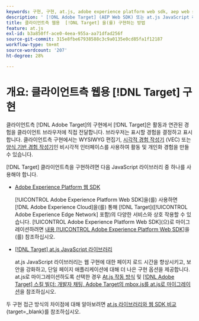 ```yaml
---
keywords: 구현, 구현, at.js, adobe experience platform web sdk, aep web sdk
description: ' [!DNL Adobe Target] (AEP Web SDK) 또는 at.js JavaScript 라이브러리를 사용하여 클라이언트측 웹용  [!DNL Adobe Experience Platform Web SDK] 을(를) 구현하는 방법에 대해 알아봅니다.'
title: 클라이언트측 웹용  [!DNL Target] 을(를) 구현하는 방법
feature: at.js
exl-id: b3a850ff-ace0-4eea-955a-aa71dfad256f
source-git-commit: 315e8fbe67938588c3c9a0135e0cd85fa1f12187
workflow-type: tm+mt
source-wordcount: '207'
ht-degree: 28%

---
```


# 개요: 클라이언트측 웹용 [!DNL Target] 구현

클라이언트측 [!DNL Adobe Target]의 구현에서 [!DNL Target]은 활동과 연관된 경험을 클라이언트 브라우저에 직접 전달합니다. 브라우저는 표시할 경험을 결정하고 표시합니다. 클라이언트측 구현에서는 WYSIWYG 편집기, [시각적 경험 작성기](https://experienceleague.adobe.com/docs/target/using/experiences/vec/visual-experience-composer.html?lang=ko) (VEC) 또는 [양식 기반 경험 작성기](https://experienceleague.adobe.com/docs/target/using/experiences/form-experience-composer.html?lang=ko)인 비시각적 인터페이스를 사용하여 활동 및 개인화 경험을 만들 수 있습니다.

[!DNL Target] 클라이언트측을 구현하려면 다음 JavaScript 라이브러리 중 하나를 사용해야 합니다.

* [Adobe Experience Platform 웹 SDK](/help/dev/implement/client-side/aep-web-sdk/aep-web-sdk-overview.md)

  [!UICONTROL Adobe Experience Platform Web SDK]을(를) 사용하면 [!DNL Adobe Experience Cloud]을(를) 통해 [!DNL Target]&#x200B;([!UICONTROL Adobe Experience Edge Network] 포함)의 다양한 서비스와 상호 작용할 수 있습니다. [!UICONTROL Adobe Experience Platform Web SDK]&#x200B;(으)로 마이그레이션하려면 [내용 [!UICONTROL Adobe Experience Platform Web SDK]](/help/dev/implement/client-side/aep-web-sdk/aep-web-sdk-overview.md)을(를) 참조하십시오.

* [[!DNL Target] at.js JavaScript 라이브러리](/help/dev/implement/client-side/atjs/how-atjs-works/overview.md)

  at.js JavaScript 라이브러리는 웹 구현에 대한 페이지 로드 시간을 향상시키고, 보안을 강화하고, 단일 페이지 애플리케이션에 대해 더 나은 구현 옵션을 제공합니다. at.js로 마이그레이션하도록 선택한 경우 [At.js 작동 방식](/help/dev/implement/client-side/atjs/how-atjs-works/overview.md) 및 [[!DNL Adobe Target] 스킬 빌더: 개발자 채팅, Adobe Target의 mbox.js를 at.js로 마이그레이션](https://seminars.adobeconnect.com/ptdo6mfo6qn6/?proto=true)을 참조하십시오.


두 구현 접근 방식의 차이점에 대해 알아보려면 [at.js 라이브러리와 웹 SDK 비교](https://experienceleague.adobe.com/ko/docs/experience-platform/web-sdk/personalization/adobe-target/web-sdk-atjs-comparison){target=_blank}를 참조하십시오.